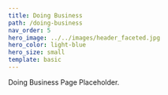 ```yaml
---
title: Doing Business
path: /doing-business
nav_order: 5
hero_image: ../../images/header_faceted.jpg
hero_color: light-blue
hero_size: small
template: basic
---
```

Doing Business Page Placeholder.